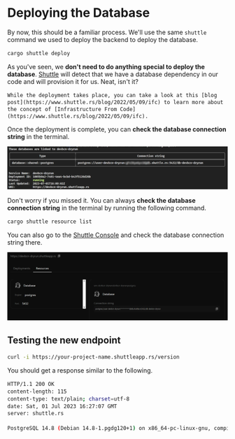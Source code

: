# Deploying the Database

By now, this should be a familiar process. We'll use the same `shuttle` command we used to deploy the backend to deploy the database.

```bash
cargo shuttle deploy
```

As you've seen, we **don't need to do anything special to deploy the database**. [Shuttle](https://shuttle.rs) will detect that we have a database dependency in our code and will provision it for us. Neat, isn't it?

```admonish title="Infrastructure From Code"
While the deployment takes place, you can take a look at this [blog post](https://www.shuttle.rs/blog/2022/05/09/ifc) to learn more about the concept of [Infrastructure From Code](https://www.shuttle.rs/blog/2022/05/09/ifc).
```

Once the deployment is complete, you can **check the database connection string** in the terminal.

![Database connection string](../assets/28/cloud_database.png)

Don't worry if you missed it. You can always **check the database connection string** in the terminal by running the following command.

```bash
cargo shuttle resource list
```

You can also go to the [Shuttle Console](https://console.shuttle.rs/) and check the database connection string there.

![Console Resources](../assets/28/console_resources.png)

## Testing the new endpoint

```bash
curl -i https://your-project-name.shuttleapp.rs/version
```

You should get a response similar to the following.

```bash
HTTP/1.1 200 OK
content-length: 115
content-type: text/plain; charset=utf-8
date: Sat, 01 Jul 2023 16:27:07 GMT
server: shuttle.rs

PostgreSQL 14.8 (Debian 14.8-1.pgdg120+1) on x86_64-pc-linux-gnu, compiled by gcc (Debian 12.2.0-14) 12.2.0, 64-bit
```

